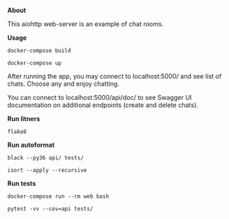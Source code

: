 **About**

This aiohttp web-server is an example of chat rooms. 

**Usage**

```
docker-compose build

docker-compose up
```

After running the app, you may connect to localhost:5000/ and see list of chats. Choose any and enjoy chatting.

You can connect to localhost:5000/api/doc/ to see Swagger UI documentation on additional endpoints (create and delete chats).

**Run litners**

`flake8`

**Run autoformat**

`black --py36 api/ tests/`

`isort --apply --recursive`

**Run tests**

```
docker-compose run --rm web bash

pytest -vv --cov=api tests/
```
